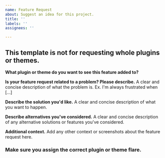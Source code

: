 ```yaml
---
name: Feature Request
about: Suggest an idea for this project.
title: ''
labels: ''
assignees: ''

---
```


## This template is not for requesting whole plugins or themes.

**What plugin or theme do you want to see this feature added to?**

**Is your feature request related to a problem? Please describe.**
A clear and concise description of what the problem is. Ex. I'm always frustrated when [...]

**Describe the solution you'd like.**
A clear and concise description of what you want to happen.

**Describe alternatives you've considered.**
A clear and concise description of any alternative solutions or features you've considered.

**Additional context.**
Add any other context or screenshots about the feature request here.


### Make sure you assign the correct plugin or theme flare.
